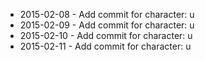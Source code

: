- 2015-02-08 - Add commit for character: u
- 2015-02-09 - Add commit for character: u
- 2015-02-10 - Add commit for character: u
- 2015-02-11 - Add commit for character: u
